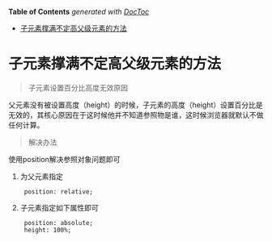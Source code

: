<!-- START doctoc generated TOC please keep comment here to allow auto update -->
<!-- DON'T EDIT THIS SECTION, INSTEAD RE-RUN doctoc TO UPDATE -->
**Table of Contents**  *generated with [DocToc](https://github.com/thlorenz/doctoc)*

- [子元素撑满不定高父级元素的方法](#%E5%AD%90%E5%85%83%E7%B4%A0%E6%92%91%E6%BB%A1%E4%B8%8D%E5%AE%9A%E9%AB%98%E7%88%B6%E7%BA%A7%E5%85%83%E7%B4%A0%E7%9A%84%E6%96%B9%E6%B3%95)

<!-- END doctoc generated TOC please keep comment here to allow auto update -->

# 子元素撑满不定高父级元素的方法

> 子元素设置百分比高度无效原因

父元素没有被设置高度（height）的时候，子元素的高度（height）设置百分比是无效的，其核心原因在于这时候他并不知道参照物是谁，这时候浏览器就默认不做任何计算。

> 解决办法

使用position解决参照对象问题即可

1. 为父元素指定
		
		position: relative;

2. 子元素指定如下属性即可
	
		position: absolute;
        height: 100%;